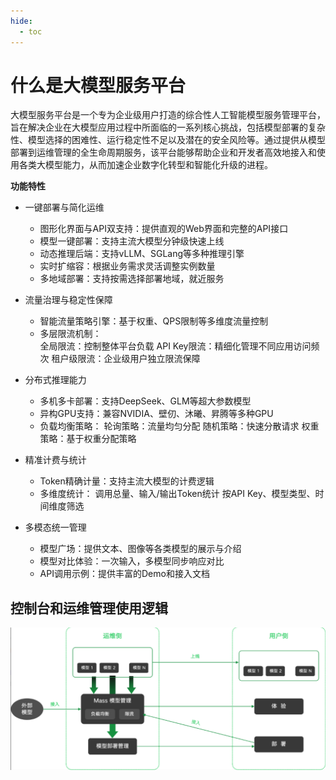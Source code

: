```yaml
---
hide:
  - toc
---
```


# 什么是大模型服务平台

大模型服务平台是一个专为企业级用户打造的综合性人工智能模型服务管理平台，旨在解决企业在大模型应用过程中所面临的一系列核心挑战，包括模型部署的复杂性、模型选择的困难性、运行稳定性不足以及潜在的安全风险等。通过提供从模型部署到运维管理的全生命周期服务，该平台能够帮助企业和开发者高效地接入和使用各类大模型能力，从而加速企业数字化转型和智能化升级的进程。

**功能特性**

- 一键部署与简化运维

    - 图形化界面与API双支持：提供直观的Web界面和完整的API接口
    - 模型一键部署：支持主流大模型分钟级快速上线
    - 动态推理后端：支持vLLM、SGLang等多种推理引擎
    - 实时扩缩容：根据业务需求灵活调整实例数量
    - 多地域部署：支持按需选择部署地域，就近服务

- 流量治理与稳定性保障
    
    - 智能流量策略引擎：基于权重、QPS限制等多维度流量控制
    - 多层限流机制：    
        全局限流：控制整体平台负载
        API Key限流：精细化管理不同应用访问频次
        租户级限流：企业级用户独立限流保障
 
- 分布式推理能力

    - 多机多卡部署：支持DeepSeek、GLM等超大参数模型
    - 异构GPU支持：兼容NVIDIA、壁仞、沐曦、昇腾等多种GPU
    - 负载均衡策略：
        轮询策略：流量均匀分配
        随机策略：快速分散请求
        权重策略：基于权重分配策略

- 精准计费与统计

    - Token精确计量：支持主流大模型的计费逻辑
    - 多维度统计：
        调用总量、输入/输出Token统计
        按API Key、模型类型、时间维度筛选

- 多模态统一管理

    - 模型广场：提供文本、图像等各类模型的展示与介绍
    - 模型对比体验：一次输入，多模型同步响应对比
    - API调用示例：提供丰富的Demo和接入文档

## 控制台和运维管理使用逻辑

![控制台和运维管理使用逻辑](./images/console%20and%20operation.png)